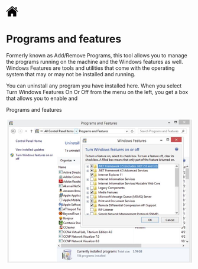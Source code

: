 [![Home](/img/home.jpg)](1.6_OS_win_ControlPanel.md)

# Programs and features

Formerly known as Add/Remove Programs, this tool allows you to manage the programs
running on the machine and the Windows features as well. Windows Features are tools and
utilities that come with the operating system that may or may not be installed and running.

You can uninstall any program you have installed here. When you select Turn Windows
Features On Or Off from the menu on the left, you get a box that allows you to enable and

Programs and features

![Home](/img/f1.6_CP_pf1.jpg)

